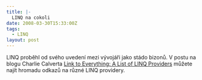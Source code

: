 ```yaml
---
title: |-
  LINQ na cokoli
date: 2008-03-30T15:33:00Z
tags:
  - LINQ
layout: post
---
```

LINQ proběhl od svého uvedení mezi vývojáři jako stádo bizonů. V postu na blogu Charlie Calverta [Link to Everything: A List of LINQ Providers][1] můžete najít hromadu odkazů na různé LINQ providery.

[1]: http://blogs.msdn.com/charlie/archive/2008/02/28/link-to-everything-a-list-of-linq-providers.aspx